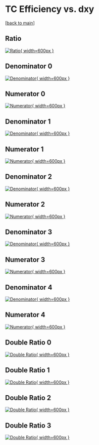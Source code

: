 # TC Efficiency vs. dxy

[[back to main](./)]



## Ratio

[![Ratio](../mtv/var/TC_vtr_211_-1_eff_dxy.png){ width=600px }](../mtv/var/TC_vtr_211_-1_eff_dxy.pdf)

## Denominator 0

[![Denominator](../mtv/den/TC_vtr_211_-1_eff_dxy_den0.png){ width=600px }](../mtv/den/TC_vtr_211_-1_eff_dxy_den0.pdf)

## Numerator 0

[![Numerator](../mtv/num/TC_vtr_211_-1_eff_dxy_num0.png){ width=600px }](../mtv/num/TC_vtr_211_-1_eff_dxy_num0.pdf)

## Denominator 1

[![Denominator](../mtv/den/TC_vtr_211_-1_eff_dxy_den1.png){ width=600px }](../mtv/den/TC_vtr_211_-1_eff_dxy_den1.pdf)

## Numerator 1

[![Numerator](../mtv/num/TC_vtr_211_-1_eff_dxy_num1.png){ width=600px }](../mtv/num/TC_vtr_211_-1_eff_dxy_num1.pdf)

## Denominator 2

[![Denominator](../mtv/den/TC_vtr_211_-1_eff_dxy_den2.png){ width=600px }](../mtv/den/TC_vtr_211_-1_eff_dxy_den2.pdf)

## Numerator 2

[![Numerator](../mtv/num/TC_vtr_211_-1_eff_dxy_num2.png){ width=600px }](../mtv/num/TC_vtr_211_-1_eff_dxy_num2.pdf)

## Denominator 3

[![Denominator](../mtv/den/TC_vtr_211_-1_eff_dxy_den3.png){ width=600px }](../mtv/den/TC_vtr_211_-1_eff_dxy_den3.pdf)

## Numerator 3

[![Numerator](../mtv/num/TC_vtr_211_-1_eff_dxy_num3.png){ width=600px }](../mtv/num/TC_vtr_211_-1_eff_dxy_num3.pdf)

## Denominator 4

[![Denominator](../mtv/den/TC_vtr_211_-1_eff_dxy_den4.png){ width=600px }](../mtv/den/TC_vtr_211_-1_eff_dxy_den4.pdf)

## Numerator 4

[![Numerator](../mtv/num/TC_vtr_211_-1_eff_dxy_num4.png){ width=600px }](../mtv/num/TC_vtr_211_-1_eff_dxy_num4.pdf)

## Double Ratio 0

[![Double Ratio](../mtv/ratio/TC_vtr_211_-1_eff_dxy_ratio0.png){ width=600px }](../mtv/ratio/TC_vtr_211_-1_eff_dxy_ratio0.pdf)

## Double Ratio 1

[![Double Ratio](../mtv/ratio/TC_vtr_211_-1_eff_dxy_ratio1.png){ width=600px }](../mtv/ratio/TC_vtr_211_-1_eff_dxy_ratio1.pdf)

## Double Ratio 2

[![Double Ratio](../mtv/ratio/TC_vtr_211_-1_eff_dxy_ratio2.png){ width=600px }](../mtv/ratio/TC_vtr_211_-1_eff_dxy_ratio2.pdf)

## Double Ratio 3

[![Double Ratio](../mtv/ratio/TC_vtr_211_-1_eff_dxy_ratio3.png){ width=600px }](../mtv/ratio/TC_vtr_211_-1_eff_dxy_ratio3.pdf)

